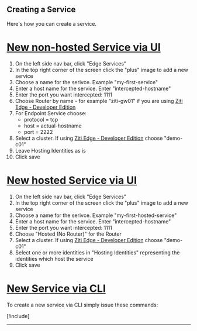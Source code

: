 ## Creating a Service

Here's how you can create a service.

# [New non-hosted Service via UI](#tab/create-service-ui)

1. On the left side nav bar, click "Edge Services"
1. In the top right corner of the screen click the "plus" image to add a new service
1. Choose a name for the serivce. Example "my-first-service"
1. Enter a host name for the service. Enter "intercepted-hostname"
1. Enter the port you want intercepted: 1111
1. Choose Router by name - for example "ziti-gw01" if you are using [Ziti Edge - Developer
   Edition](https://aws.amazon.com/marketplace/pp/B07YZLKMLV)
1. For Endpoint Service choose:
    * protocol = tcp
    * host = actual-hostname
    * port = 2222
1. Select a cluster. If using [Ziti Edge - Developer Edition](https://aws.amazon.com/marketplace/pp/B07YZLKMLV) choose
   "demo-c01"
1. Leave Hosting Identities as is
1. Click save

# [New hosted Service via UI](#tab/create-hosted-service-ui)

1. On the left side nav bar, click "Edge Services"
1. In the top right corner of the screen click the "plus" image to add a new service
1. Choose a name for the serivce. Example "my-first-hosted-service"
1. Enter a host name for the service. Enter "intercepted-hostname"
1. Enter the port you want intercepted: 1111
1. Choose "Hosted (No Router)" for the Router
1. Select a cluster. If using [Ziti Edge - Developer Edition](https://aws.amazon.com/marketplace/pp/B07YZLKMLV) choose
   "demo-c01"
1. Select one or more identities in "Hosting Identities" representing the identities which host the service
1. Click save

# [New Service via CLI](#tab/create-service-cli)

To create a new service via CLI simply issue these commands:

[!include[](create-service-cli.md)]

***
